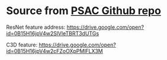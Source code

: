# Source from [PSAC Github repo](https://github.com/lixiangpengcs/PSAC)

ResNet feature address: https://drive.google.com/open?id=0B15H16jpV4w2SlVleTBRT3dUTGs

C3D feature: https://drive.google.com/open?id=0B15H16jpV4w2cFZoOXpPMlFLX3M
